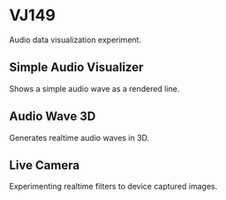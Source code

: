 # VJ149
Audio data visualization experiment.

## Simple Audio Visualizer
Shows a simple audio wave as a rendered line.

## Audio Wave 3D
Generates realtime audio waves in 3D.

## Live Camera
Experimenting realtime filters to device captured images.
